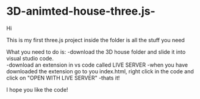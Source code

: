 # 3D-animted-house-three.js-

Hi

This is my first three.js project inside the folder is all the stuff you need

What you  need to do is:
  -download the 3D house folder and slide it into visual studio code.   
  -download an extension in vs code called LIVE SERVER
  -when you have downloaded the extension go to you index.html, right click in the code and click on "OPEN WITH LIVE SERVER" 
  -thats it!
  
I hope you like the code!


